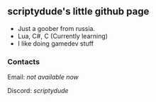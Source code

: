 ## scriptydude's little github page ##
- Just a goober from russia.
- Lua, C#, C (Currently learning)
- I like doing gamedev stuff

### Contacts ###

Email: *not available now*

Discord: *scriptydude*

<!---
what do i write here lolo
--->
